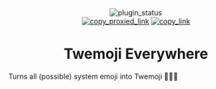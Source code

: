 <!--
    * This file was autogenerated, do not modify it directly
    * https://github.com/nexpid/BunnyPlugins/tree/feat/improve-workspace/scripts/build/modules/readmes.ts
-->

<div align="center">
<img alt="plugin_status" src="https://img.shields.io/badge/plugin_status-finished-a6da95?style=for-the-badge&labelColor=24273a" />
<br/>
<a href="https://bn-plugins.github.io/vd-proxy/vendetta.nexpid.xyz/twemoji-everywhere"><img alt="copy_proxied_link" src="https://img.shields.io/badge/copy_proxied_link-181926?style=for-the-badge" /></a>
<a href="https://bunny.nexpid.xyz/twemoji-everywhere"><img alt="copy_link" src="https://img.shields.io/badge/copy_link-1e2030?style=for-the-badge" /></a>
</div>

<h1 align="center">Twemoji Everywhere</h1>

Turns all (possible) system emoji into Twemoji 👋😀🎉
